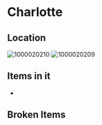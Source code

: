 # Charlotte

## Location
![1000020210](https://github.com/user-attachments/assets/a5b2b5ac-50f8-409a-9fbd-e3b2c933f36e)
![1000020209](https://github.com/user-attachments/assets/4194e447-8d0c-4161-9ffd-0d4e78439a66)

## Items in it
-

## Broken Items
